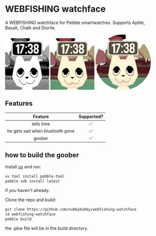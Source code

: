 # WEBFISHING watchface

A WEBFISHING watchface for Pebble smartwatches. Supports Aplite, Basalt, Chalk and Diorite.

![Aplite](screenshots/bw.png) ![Basalt](screenshots/color.png) ![Chalk](screenshots/round.png)

## Features

|  Feature | Supported? |
| :-: | :-: |
| tells time | ✅ |
| he gets sad when bluetooth gone | ✅|
| goober | ✅|

## how to build the goober
Install [uv](https://t.co/SOfNPWPmJT) and run:

```
uv tool install pebble-tool
pebble sdk install latest
```
if you haven't already.

Clone the repo and build:

```
git clone https://github.com/nubbybubby/webfishing-watchface
cd webfishing-watchface
pebble build
```

the .pbw file will be in the build directory.
